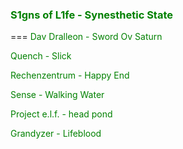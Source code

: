### <a href="https://www.youtube.com/watch?v=QMV3A65PTG0" style="color: green; text-decoration: none;">S1gns of L1fe - Synesthetic State</a>
===
<a href="https://www.youtube.com/watch?v=HhmHj1Wn5s4" style="color: green; text-decoration: none;">Dav Dralleon - Sword Ov Saturn</a>

<a href="https://www.youtube.com/watch?v=Q13-FiOJvFk" style="color: green; text-decoration: none;">Quench - Slick</a>

<a href="https://www.youtube.com/watch?v=Jydilwi-ric" style="color: green; text-decoration: none;">Rechenzentrum - Happy End</a>

<a href="https://www.youtube.com/watch?v=w9sSkEWbopA" style="color: green; text-decoration: none;">Sense - Walking Water</a>

<a href="https://www.youtube.com/watch?v=YGCLUFllkjw
" style="color: green; text-decoration: none;">Project e.l.f. - head pond</a>

<a href="https://www.youtube.com/watch?v=yH1kp0A_LzQ" style="color: green; text-decoration: none;">Grandyzer - Lifeblood</a>